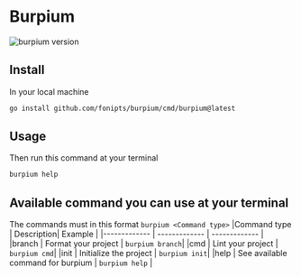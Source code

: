 # Burpium
![burpium version][golang-image]

## Install
In your local machine
```html
go install github.com/fonipts/burpium/cmd/burpium@latest

```
## Usage


Then run this command at your terminal
```bash
burpium help
```

## Available command you can use at your terminal
The commands must in this format  `burpium <Command type>` 
|Command type | Description| Example |
|------------- | ------------- | ------------- |
|branch | Format your project | `burpium branch`|
|cmd | Lint your project | `burpium cmd`|
|init | Initialize the project | `burpium init`|
|help | See available command for burpium | `burpium help` |


[golang-image]: https://img.shields.io/badge/burpium-0.0.1-brightgreen